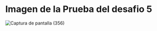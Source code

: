<h1>Imagen de la Prueba del desafio 5</h1>


![Captura de pantalla (356)](https://user-images.githubusercontent.com/75550479/197040705-f12ff071-a4b1-4938-a761-98d47eb92e4e.png)

